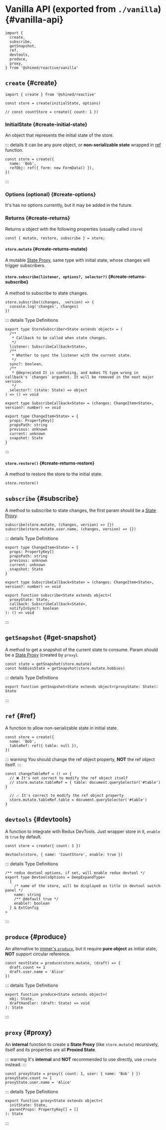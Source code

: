 # Vanilla API (exported from `./vanilla`) {#vanilla-api}

```tsx
import {
  create,
  subscribe,
  getSnapshot,
  ref,
  devtools,
  produce,
  proxy,
} from '@shined/reactive/vanilla'
```

## `create` {#create}

```tsx
import { create } from '@shined/reactive'

const store = create(initialState, options)

// const countStore = create({ count: 1 })
```

### InitialState {#create-initial-state}

An object that represents the initial state of the store.

::: details It can be any pure object, or **non-serializable state** wrapped in [ref](#ref) function.

```tsx
const store = create({
  name: 'Bob',
  refObj: ref({ form: new FormData() }),
})
```

:::

### Options (optional) {#create-options}

It's has no options currently, but it may be added in the future.

### Returns {#create-returns}

Returns a object with the following properties (usually called `store`)

```tsx
const { mutate, restore, subscribe } = store;
```

#### `store.mutate` {#create-returns-mutate}

A mutable [State Proxy](#proxy), same type with initial state, whose changes will trigger subscribers.

#### `store.subscribe(listener, options?, selector?)` {#create-returns-subscribe}

A method to subscribe to state changes.

```tsx
store.subscribe((changes, _version) => {
  console.log('changes', changes)
})
```

::: details Type Definitions

```tsx
export type StoreSubscriber<State extends object> = (
  /**
   * Callback to be called when state changes.
   */
  listener: SubscribeCallback<State>,
  /**
   * Whether to sync the listener with the current state.
   */
  sync?: boolean,
  /**
   * @deprecated It is confusing, and makes TS type wrong in callback's `changes` argument. It will be removed in the next major version.
   */
  selector?: (state: State) => object
) => () => void

export type SubscribeCallback<State> = (changes: ChangeItem<State>, version?: number) => void

export type ChangeItem<State> = {
  props: PropertyKey[]
  propsPath: string
  previous: unknown
  current: unknown
  snapshot: State
}
```

:::

#### `store.restore()` {#create-returns-restore}

A method to restore the store to the initial state.

```tsx
store.restore()
```

## `subscribe` {#subscribe}

A method to subscribe to state changes, the first param should be a [State Proxy](#proxy).

```tsx
subscribe(store.mutate, (changes, version) => {})
subscribe(store.mutate.user.name, (changes, version) => {})
```

::: details Type Definitions

```tsx
export type ChangeItem<State> = {
  props: PropertyKey[]
  propsPath: string
  previous: unknown
  current: unknown
  snapshot: State
}

export type SubscribeCallback<State> = (changes: ChangeItem<State>, version?: number) => void

export function subscribe<State extends object>(
  proxyState: State,
  callback: SubscribeCallback<State>,
  notifyInSync?: boolean
): () => void
```

:::

## `getSnapshot` {#get-snapshot}

A method to get a snapshot of the current state to consume. Param should be a [State Proxy](#vanilla-proxy) (created by `proxy`).

```tsx
const state = getSnapshot(store.mutate)
const hobbiesState = getSnapshot(store.mutate.hobbies)
```

::: details Type Definitions

```tsx
export function getSnapshot<State extends object>(proxyState: State): State
```

:::

## `ref` {#ref}

A function to allow non-serializable state in initial state.

```tsx {3}
const store = create({
  name: 'Bob',
  tableRef: ref({ table: null }),
})
```

::: warning
You should change the ref object property, **NOT** the ref object itself.
:::

```tsx {3,6}
const changeTableRef = () => {
  // ❌ It's not correct to modify the ref object itself
  // store.mutate.tableRef = { table: document.querySelector('#table') }

  // ✅ It's correct to modify the ref object property
  store.mutate.tableRef.table = document.querySelector('#table')
}
```

## `devtools` {#devtools}

A function to integrate with Redux DevTools. Just wrapper store in it, `enable` is `true` by default.

```tsx {3}
const store = create({ count: 1 })

devtools(store, { name: 'CountStore', enable: true })
```

::: details Type Definitions

```tsx
/** redux devtool options, if set, will enable redux devtool */
export type DevtoolsOptions = DeepExpandType<
  {
    /* name of the store, will be displayed as title in devtool switch panel */
    name: string
    /** @default true */
    enable?: boolean
  } & ExtConfig
>
```

:::

## `produce` {#produce}

An alternative to [immer's `produce`](https://immerjs.github.io/immer/produce), but it require **pure object** as initial state, **NOT** support circular reference.

```tsx
const nextState = produce(store.mutate, (draft) => {
  draft.count += 1
  draft.user.name = 'Alice'
})
```

::: details Type Definitions

```tsx
export function produce<State extends object>(
  obj: State,
  draftHandler: (draft: State) => void
): State
```

:::

## `proxy` {#proxy}

An **internal** function to create a **State Proxy** (like `store.mutate`) recursively, itself and its properties are all **Proxied State**.

::: warning
It's **internal** and **NOT** recommended to use directly, use `create` instead.
:::

```tsx
const proxyState = proxy({ count: 1, user: { name: 'Bob' } })
proxyState.count += 1
proxyState.user.name = 'Alice'
```

::: details Type Definitions

```tsx
export function proxy<State extends object>(
  initState: State,
  parentProps: PropertyKey[] = []
): State
```

:::

